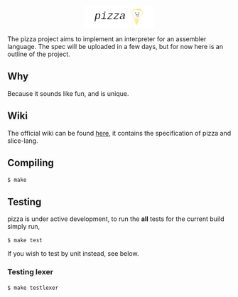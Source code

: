 <div align="center">
<img src="assets/header.png"><br>
</div>

The pizza project aims to implement an interpreter for an assembler language.
The spec will be uploaded in a few days, but for now here is an outline of the
project.

## Why

Because it sounds like fun, and is unique.

## Wiki

The official wiki can be found [here](https://wiki.skiqqy.xyz/en/pizza), it contains the specification of pizza and slice-lang.

## Compiling

````
$ make
````

## Testing

pizza is under active development, to run the __all__ tests for the current build
simply run,
````
$ make test
````
If you wish to test by unit instead, see below.

### Testing lexer
````
$ make testlexer
````
